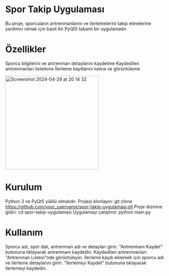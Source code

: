 # Spor Takip Uygulaması

Bu proje, sporcuların antrenmanlarını ve ilerlemelerini takip etmelerine yardımcı olmak için basit bir PyQt5 tabanlı bir uygulamadır.

# Özellikler

Sporcu bilgilerini ve antrenman detaylarını kaydetme
Kaydedilen antrenmanları listeleme
İlerleme kayıtlarını tutma ve görüntüleme

<img width="295" alt="Screenshot 2024-04-29 at 20 14 32" src="https://github.com/NawidaAbdulHakim/Proje7/assets/162152692/f58ba783-27e5-4d38-9cee-758bcf942575">


# Kurulum

Python 3 ve PyQt5 yüklü olmalıdır.
Projeyi klonlayın:
git clone https://github.com/your_username/spor-takip-uygulamasi.git
Proje dizinine gidin:
cd spor-takip-uygulamasi
Uygulamayı çalıştırın:
python main.py

# Kullanım

Sporcu adı, spor dalı, antrenman adı ve detayları girin.
"Antrenmanı Kaydet" butonuna tıklayarak antrenmanı kaydedin.
Kaydedilen antrenmanları "Antrenman Listesi"nde görüntüleyin.
İlerleme kaydı eklemek için sporcu adı ve ilerleme detaylarını girin.
"İlerlemeyi Kaydet" butonuna tıklayarak ilerlemeyi kaydedin.
